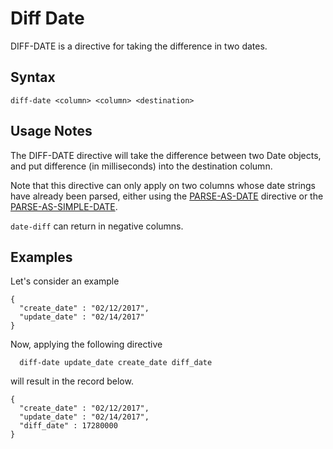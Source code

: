 # Diff Date

DIFF-DATE is a directive for taking the difference in two dates.

## Syntax

```
diff-date <column> <column> <destination>
```

## Usage Notes

The DIFF-DATE directive will take the difference between two Date objects, and put difference (in milliseconds)
into the destination column.

Note that this directive can only apply on two columns whose date strings have already been parsed, either using the
[PARSE-AS-DATE](docs/directives/parse-as-date.md) directive or the [PARSE-AS-SIMPLE-DATE](docs/directives/parse-as-simple-date.md).

```date-diff``` can return in negative columns.

## Examples

Let's consider an example
```
{
  "create_date" : "02/12/2017",
  "update_date" : "02/14/2017"
}
```

Now, applying the following directive

```
  diff-date update_date create_date diff_date
```

will result in the record below.

```
{
  "create_date" : "02/12/2017",
  "update_date" : "02/14/2017",
  "diff_date" : 17280000
}
```
